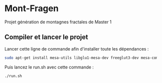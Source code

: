 # Mont-Fragen
Projet génération de montagnes fractales de Master 1

## Compiler et lancer le projet
Lancer cette ligne de commande afin d'installer toute les dépendances :

```sh
sudo apt-get install mesa-utils libglu1-mesa-dev freeglut3-dev mesa-common-dev
```
Puis lancez le run.sh avec cette commande :

```sh
./run.sh
```
